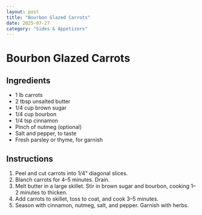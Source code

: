 ```yaml
---
layout: post
title: "Bourbon Glazed Carrots"
date: 2025-07-27
category: "Sides & Appetizers"
---
```

# Bourbon Glazed Carrots

## Ingredients
- 1 lb carrots
- 2 tbsp unsalted butter
- 1/4 cup brown sugar
- 1/4 cup bourbon
- 1/4 tsp cinnamon
- Pinch of nutmeg (optional)
- Salt and pepper, to taste
- Fresh parsley or thyme, for garnish

## Instructions
1. Peel and cut carrots into 1/4" diagonal slices.
2. Blanch carrots for 4–5 minutes. Drain.
3. Melt butter in a large skillet. Stir in brown sugar and bourbon, cooking 1–2 minutes to thicken.
4. Add carrots to skillet, toss to coat, and cook 3–5 minutes.
5. Season with cinnamon, nutmeg, salt, and pepper. Garnish with herbs.
